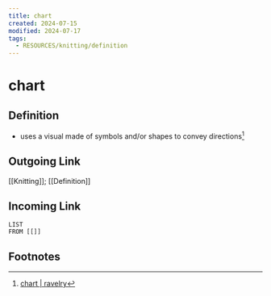 ```yaml
---
title: chart
created: 2024-07-15
modified: 2024-07-17
tags:
  - RESOURCES/knitting/definition
---
```

# chart
## Definition
- uses a visual made of symbols and/or shapes to convey directions[^1]
## Outgoing Link
[[Knitting]]; [[Definition]]
## Incoming Link
```dataview
LIST
FROM [[]]
```
## Footnotes

[^1]: [chart | ravelry](https://www.ravelry.com/patterns/attributes/chart)
